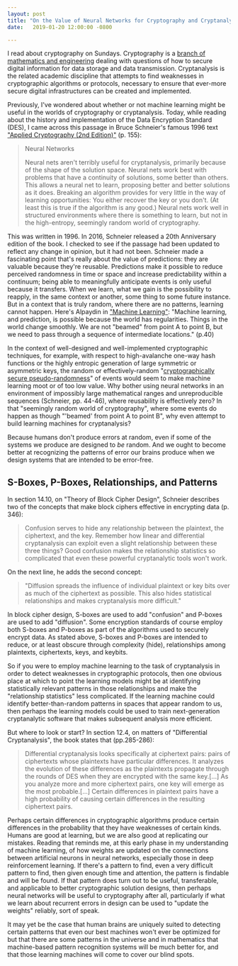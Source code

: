 ```yaml
---
layout: post
title: "On the Value of Neural Networks for Cryptography and Cryptanalysis"
date:   2019-01-20 12:00:00 -0800

---
```

I read about cryptography on Sundays. Cryptography is a [branch of mathematics and engineering](https://en.wikipedia.org/wiki/Cryptography#Computer_era) dealing with questions of how to secure digital information for data storage and data transmission. Cryptanalysis is the related academic discipline that attempts to find weaknesses in cryptographic algorithms or protocols, necessary to ensure that ever-more secure digital infrastructures can be created and implemented.

Previously, I've wondered about whether or not machine learning might be useful in the worlds of cryptography or cryptanalysis. Today, while reading about the history and implementation of the Data Encryption Standard (DES), I came across this passage in Bruce Schneier's famous 1996 text ["Applied Cryptography (2nd Edition)"](https://www.amazon.com/Applied-Cryptography-Protocols-Algorithms-Source/dp/0471117099) (p. 155):

> Neural Networks
>
> Neural nets aren't terribly useful for cryptanalysis, primarily because of the shape of the solution space. Neural nets work best with problems that have a continuity of solutions, some better than others. This allows a neural net to learn, proposing better and better solutions as it does. Breaking an algorithm provides for very little in the way of learning opportunities: You either recover the key or you don't. (At least this is true if the algorithm is any good.) Neural nets work well in structured environments where there is something to learn, but not in the high-entropy, seemingly random world of cryptography.

This was written in 1996. In 2016, Schneier released a 20th Anniversary edition of the book. I checked to see if the passage had been updated to reflect any change in opinion, but it had not been. Schneier made a fascinating point that's really about the value of predictions: they are valuable because they're reusable. Predictions make it possible to reduce perceived randomness in time or space and increase predictability within a continuum; being able to meaningfully anticipate events is only useful because it transfers. When we learn, what we gain is the possibility to reapply, in the same context or another, some thing to some future instance. But in a context that is truly random, where there are no patterns, learning cannot happen. Here's Alpaydin in ["Machine Learning"](https://mitpress.mit.edu/contributors/ethem-alpaydin): "Machine learning, and prediction, is possible because the world has regularities. Things in the world change smoothly. We are not "beamed" from point A to point B, but we need to pass through a sequence of intermediate locations." (p.40)

In the context of well-designed and well-implemented cryptographic techniques, for example, with respect to high-avalanche one-way hash functions or the highly entropic generation of large symmetric or asymmetric keys, the random or effectively-random "[cryptographically secure pseudo-randomness](https://en.wikipedia.org/wiki/Cryptographically_secure_pseudorandom_number_generator)" of events would seem to make machine learning moot or of too low value. Why bother using neural networks in an environment of impossibly large mathematical ranges and unreproducible sequences (Schneier, pp. 44-46), where reusability is effectively zero? In that "seemingly random world of cryptography", where some events do happen as though "'beamed' from point A to point B", why even attempt to build learning machines for cryptanalysis?

Because humans don't produce errors at random, even if some of the systems we produce are designed to *be* random. And we ought to become better at recognizing the patterns of error our brains produce when we design systems that are intended to be error-free.

## S-Boxes, P-Boxes, Relationships, and Patterns
In section 14.10, on "Theory of Block Cipher Design", Schneier describes two of the concepts that make block ciphers effective in encrypting data (p. 346):

> Confusion serves to hide any relationship between the plaintext, the ciphertext, and the key. Remember how linear and differential cryptanalysis can exploit even a slight relationship between these three things? Good confusion makes the relationship statistics so complicated that even these powerful cryptanalytic tools won't work.

On the next line, he adds the second concept:

> "Diffusion spreads the influence of individual plaintext or key bits over as much of the ciphertext as possible. This also hides statistical relationships and makes cryptanalysis more difficult."

In block cipher design, S-boxes are used to add "confusion" and P-boxes are used to add "diffusion". Some encryption standards of course employ both S-boxes and P-boxes as part of the algorithms used to securely encrypt data. As stated above, S-boxes and P-boxes are intended to reduce, or at least obscure through complexity (hide), relationships among plaintexts, ciphertexts, keys, and keybits.

So if you were to employ machine learning to the task of cryptanalysis in order to detect weaknesses in cryptographic protocols, then one obvious place at which to point the learning models might be at identifying statistically relevant patterns in those relationships and make the "relationship statistics" less complicated. If the learning machine could identify better-than-random patterns in spaces that appear random to us, then perhaps the learning models could be used to train next-generation cryptanalytic software that makes subsequent analysis more efficient.

But where to look or start? In section 12.4, on matters of "Differential Cryptanalysis", the book states that (pp.285-286):

> Differential cryptanalysis looks specifically at ciphertext pairs: pairs of ciphertexts whose plaintexts have particular differences. It analyzes the evolution of these differences as the plaintexts propagate through the rounds of DES when they are encrypted with the same key.[...] As you analyze more and more ciphertext pairs, one key will emerge as the most probable.[...] Certain differences in plaintext pairs have a high probability of causing certain differences in the resulting ciphertext pairs.

Perhaps certain differences in cryptographic algorithms produce certain differences in the probability that they have weaknesses of certain kinds. Humans are good at learning, but we are also good at replicating our mistakes. Reading that reminds me, at this early phase in my understanding of machine learning, of how weights are updated on the connections between artificial neurons in neural networks, especially those in deep reinforcement learning. If there's a pattern to find, even a very difficult pattern to find, then given enough time and attention, the pattern is findable and will be found. If that pattern does turn out to be useful, transferable, and applicable to better cryptographic solution designs, then perhaps neural networks will be useful to cryptography after all, particularly if what we learn about recurrent errors in design can be used to "update the weights" reliably, sort of speak.

It may yet be the case that human brains are uniquely suited to detecting certain patterns that even our best machines won't ever be optimized for but that there are some patterns in the universe and in mathematics that machine-based pattern recognition systems will be much better for, and that those learning machines will come to cover our blind spots.
